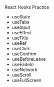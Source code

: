 React Hooks Practice

- useState
- useTabs
- useInput
- useEffect
- useTitle
- useRef
- useClick
- useConfirm
- useBeforeLeave
- useFadeIn
- useNetwork
- useScroll
- useFullScreen
